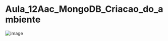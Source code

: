 # Aula_12Aac_MongoDB_Criacao_do_ambiente

![image](https://github.com/user-attachments/assets/1584e191-e856-47e7-b0d1-8e27d5219a3f)

